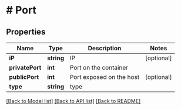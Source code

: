 # # Port

## Properties

Name | Type | Description | Notes
------------ | ------------- | ------------- | -------------
**iP** | **string** | IP | [optional]
**privatePort** | **int** | Port on the container |
**publicPort** | **int** | Port exposed on the host | [optional]
**type** | **string** | type |

[[Back to Model list]](../../README.md#models) [[Back to API list]](../../README.md#endpoints) [[Back to README]](../../README.md)
